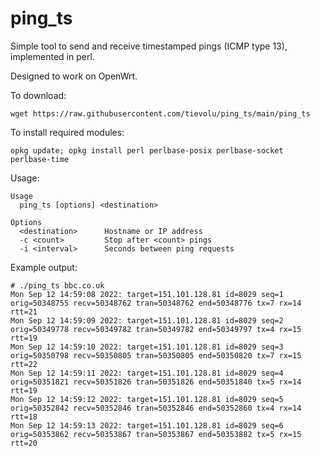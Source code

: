 # ping_ts
Simple tool to send and receive timestamped pings (ICMP type 13), implemented in perl.

Designed to work on OpenWrt.

To download:
```
wget https://raw.githubusercontent.com/tievolu/ping_ts/main/ping_ts
```

To install required modules:
```
opkg update; opkg install perl perlbase-posix perlbase-socket perlbase-time
```

Usage:
```
Usage
  ping_ts [options] <destination>

Options
  <destination>      Hostname or IP address
  -c <count>         Stop after <count> pings
  -i <interval>      Seconds between ping requests
```

Example output:
```
# ./ping_ts bbc.co.uk
Mon Sep 12 14:59:08 2022: target=151.101.128.81 id=8029 seq=1 orig=50348755 recv=50348762 tran=50348762 end=50348776 tx=7 rx=14 rtt=21
Mon Sep 12 14:59:09 2022: target=151.101.128.81 id=8029 seq=2 orig=50349778 recv=50349782 tran=50349782 end=50349797 tx=4 rx=15 rtt=19
Mon Sep 12 14:59:10 2022: target=151.101.128.81 id=8029 seq=3 orig=50350798 recv=50350805 tran=50350805 end=50350820 tx=7 rx=15 rtt=22
Mon Sep 12 14:59:11 2022: target=151.101.128.81 id=8029 seq=4 orig=50351821 recv=50351826 tran=50351826 end=50351840 tx=5 rx=14 rtt=19
Mon Sep 12 14:59:12 2022: target=151.101.128.81 id=8029 seq=5 orig=50352842 recv=50352846 tran=50352846 end=50352860 tx=4 rx=14 rtt=18
Mon Sep 12 14:59:13 2022: target=151.101.128.81 id=8029 seq=6 orig=50353862 recv=50353867 tran=50353867 end=50353882 tx=5 rx=15 rtt=20
```
